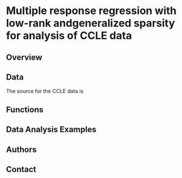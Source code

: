 # Multiple response regression with low-rank andgeneralized sparsity for analysis of CCLE data

## Overview

## Data

The source for the CCLE data is 

## Functions

## Data Analysis Examples

## Authors

## Contact
